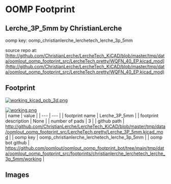 # OOMP Footprint  
## Lerche_3P_5mm  by ChristianLerche  
  
oomp key: oomp_christianlerche_lerchetech_lerche_3p_5mm  
  
source repo at: [http://github.com/ChristianLerche/LercheTech_KiCAD/blob/master/tmp/data/oomlout_oomp_footprint_src/LercheTech.pretty/WQFN_40_EP.kicad_mod](http://github.com/ChristianLerche/LercheTech_KiCAD/blob/master/tmp/data/oomlout_oomp_footprint_src/LercheTech.pretty/WQFN_40_EP.kicad_mod)  
## Footprint  
  
[![working_kicad_pcb_3d.png](working_kicad_pcb_3d_600.png)](working_kicad_pcb_3d.png)  
  
[![working.png](working_600.png)](working.png)  
| name | value | 
| --- | --- | 
| footprint name | Lerche_3P_5mm | 
| footprint description | None | 
| number of pads | 3 | 
| github path | http://github.com/ChristianLerche/LercheTech_KiCAD/blob/master/tmp/data/oomlout_oomp_footprint_src/LercheTech.pretty/Lerche_3P_5mm.kicad_mod | 
| oomp key | oomp_christianlerche_lerchetech_lerche_3p_5mm | 
| oomp bot github | https://github.com/oomlout/oomlout_oomp_footprint_bot/tree/main/tmp/data/oomlout_oomp_footprint_src/footprints/christianlerche_lerchetech_lerche_3p_5mm/working | 
## Images  
